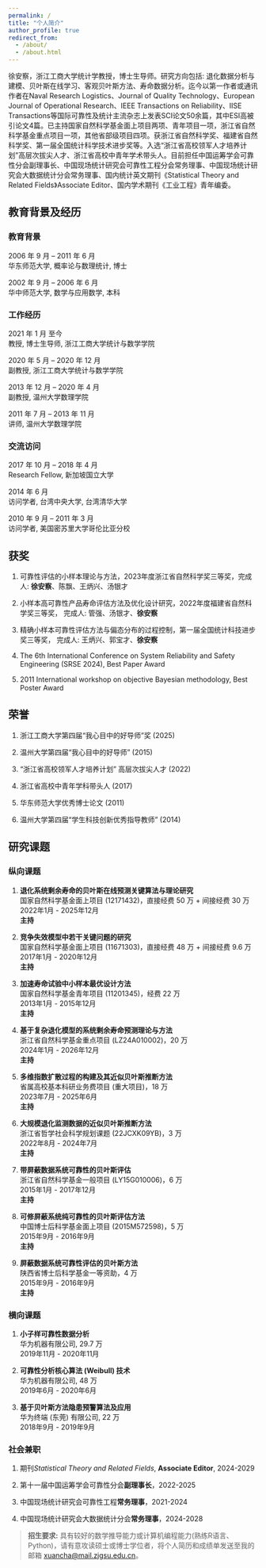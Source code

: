 ```yaml
---
permalink: /
title: "个人简介"
author_profile: true
redirect_from: 
  - /about/
  - /about.html
---
```



徐安察，浙江工商大学统计学教授，博士生导师。研究方向包括: 退化数据分析与建模、贝叶斯在线学习、客观贝叶斯方法、寿命数据分析。迄今以第一作者或通讯作者在Naval Research Logistics、Journal of Quality Technology、European Journal of Operational Research、IEEE Transactions on Reliability、IISE Transactions等国际可靠性及统计主流杂志上发表SCI论文50余篇，其中ESI高被引论文4篇。已主持国家自然科学基金面上项目两项、青年项目一项，浙江省自然科学基金重点项目一项，其他省部级项目四项。获浙江省自然科学奖、福建省自然科学奖、第一届全国统计科学技术进步奖等。入选“浙江省高校领军人才培养计划”高层次拔尖人才、浙江省高校中青年学术带头人。目前担任中国运筹学会可靠性分会副理事长、中国现场统计研究会可靠性工程分会常务理事、中国现场统计研究会大数据统计分会常务理事、国内统计英文期刊《Statistical Theory and Related Fields》Associate Editor、国内学术期刊《工业工程》青年编委。

## 教育背景及经历 


### 教育背景

2006 年 9 月 – 2011 年 6 月  
华东师范大学, 概率论与数理统计, 博士

2002 年 9 月 – 2006 年 6 月  
华中师范大学, 数学与应用数学, 本科

### 工作经历

2021 年 1 月 至今  
教授, 博士生导师, 浙江工商大学统计与数学学院

2020 年 5 月 – 2020 年 12 月  
副教授, 浙江工商大学统计与数学学院

2013 年 12 月 – 2020 年 4 月  
副教授, 温州大学数理学院

2011 年 7 月 – 2013 年 11 月  
讲师, 温州大学数理学院

### 交流访问

2017 年 10 月 – 2018 年 4 月  
Research Fellow, 新加坡国立大学

2014 年 6 月  
访问学者, 台湾中央大学, 台湾清华大学

2010 年 9 月 – 2011 年 3 月  
访问学者, 美国密苏里大学哥伦比亚分校

## 获奖

1. 可靠性评估的小样本理论与方法，2023年度浙江省自然科学奖三等奖，完成人: **徐安察**、陈飘、王炳兴、汤银才

1. 小样本高可靠性产品寿命评估方法及优化设计研究，2022年度福建省自然科学奖三等奖， 完成人: 管强、汤银才、**徐安察**

1. 精确小样本可靠性评估方法与偏态分布的过程控制，第一届全国统计科技进步奖三等奖， 完成人: 王炳兴、郭宝才、**徐安察**

1. The 6th International Conference on System Reliability and Safety Engineering (SRSE 2024), Best Paper Award

1. 2011 International workshop on objective Bayesian methodology, Best Poster Award

## 荣誉

1. 浙江工商大学第四届“我心目中的好导师”奖 (2025)

1. 温州大学第四届“我心目中的好导师” (2015)

1. “浙江省高校领军人才培养计划” 高层次拔尖人才 (2022)

1. 浙江省高校中青年学科带头人 (2017)

1. 华东师范大学优秀博士论文 (2011)

1. 温州大学第四届“学生科技创新优秀指导教师” (2014)


## 研究课题

### 纵向课题

1. **退化系统剩余寿命的贝叶斯在线预测关键算法与理论研究**  
   国家自然科学基金面上项目 (12171432)，直接经费 50 万 + 间接经费 30 万  
   2022年1月 - 2025年12月  
   **主持**

1. **竞争失效模型中若干关键问题的研究**  
   国家自然科学基金面上项目 (11671303)，直接经费 48 万 + 间接经费 9.6 万  
   2017年1月 - 2020年12月  
   **主持**

1. **加速寿命试验中小样本最优设计方法**  
   国家自然科学基金青年项目 (11201345)，经费 22 万  
   2013年1月 - 2015年12月  
   **主持**

1. **基于复杂退化模型的系统剩余寿命预测理论与方法**  
   浙江省自然科学基金重点项目 (LZ24A010002)，20 万  
   2024年1月 - 2026年12月  
   **主持**

1. **多维指数扩散过程的构建及其近似贝叶斯推断方法**  
   省属高校基本科研业务费项目 (重大项目)，18 万  
   2023年7月 - 2025年6月  
   **主持**

1. **大规模退化监测数据的近似贝叶斯推断方法**  
   浙江省哲学社会科学规划课题 (22JCXK09YB)，3 万    
   2022年8月 - 2024年7月  
   **主持**

1. **带屏蔽数据系统可靠性的贝叶斯评估**  
   浙江省自然科学基金一般项目 (LY15G010006)，6 万    
   2015年1月 - 2017年12月  
   **主持**

1. **可修屏蔽系统纯可靠性的贝叶斯评估方法**  
   中国博士后科学基金面上项目 (2015M572598)，5 万    
   2015年9月 - 2016年9月  
   **主持**

1. **屏蔽数据系统可靠性评估的贝叶斯方法**  
   陕西省博士后科学基金一等资助，4 万    
   2015年9月 - 2016年9月  
   **主持**

### 横向课题

1. **小子样可靠性数据分析**  
   华为机器有限公司, 29.7 万     
   2019年11月 - 2020年11月  

1. **可靠性分析核心算法 (Weibull) 技术**  
   华为机器有限公司, 48 万     
   2019年6月 - 2020年6月 

1. **基于贝叶斯方法隐患预警算法及应用**  
   华为终端 (东莞) 有限公司, 22 万     
   2018年9月 - 2019年9月

### 社会兼职

1. 期刊*Statistical Theory and Related Fields*, **Associate Editor**, 2024-2029

1. 第十一届中国运筹学会可靠性分会**副理事长**，2022-2025

1. 中国现场统计研究会可靠性工程**常务理事**，2021-2024

1. 中国现场统计研究会大数据统计分会**常务理事**，2024-2028


> **招生要求:** 具有较好的数学推导能力或计算机编程能力(熟练R语言、Python)，请有意攻读硕士或博士学位者，将个人简历和成绩单发送至我的邮箱 <xuancha@mail.zjgsu.edu.cn>。






